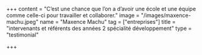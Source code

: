 +++
content = "C’est une chance que l’on a d’avoir une école et une équipe comme celle-ci pour travailler et collaborer."
image = "/images/maxence-machu.jpeg"
name = "Maxence Machu"
tag = ["entreprises"]
title = "intervenants et référents des années 2 spécialité développement"
type = "testimonial"

+++
